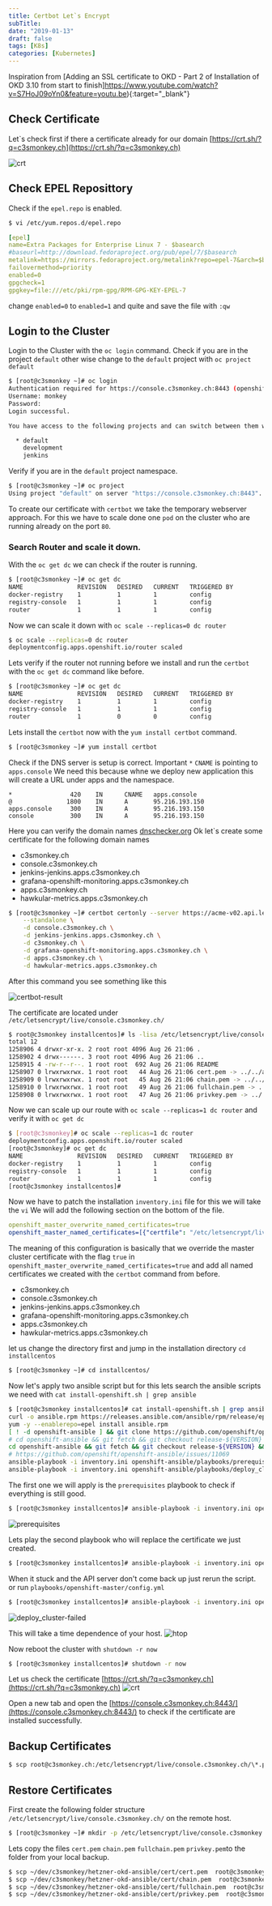 ```yaml
---
title: Certbot Let`s Encrypt
subTitle: 
date: "2019-01-13"
draft: false
tags: [K8s]
categories: [Kubernetes]
---
```


Inspiration from [Adding an SSL certificate to OKD - Part 2 of Installation of OKD 3.10 from start to finish]https://www.youtube.com/watch?v=S7HoJ09oYn0&feature=youtu.be){:target="_blank"}


## Check Certificate
Let`s check first if there a certificate already for our domain [https://crt.sh/?q=c3smonkey.ch](https://crt.sh/?q=c3smonkey.ch) 

![crt](/static/certbot/crt.png)

    
## Check EPEL Reposittory
Check if the `epel.repo` is enabled.
```bash
$ vi /etc/yum.repos.d/epel.repo
```

```yaml
[epel]
name=Extra Packages for Enterprise Linux 7 - $basearch
#baseurl=http://download.fedoraproject.org/pub/epel/7/$basearch
metalink=https://mirrors.fedoraproject.org/metalink?repo=epel-7&arch=$basearch
failovermethod=priority
enabled=0
gpgcheck=1
gpgkey=file:///etc/pki/rpm-gpg/RPM-GPG-KEY-EPEL-7

```
change `enabled=0` to `enabled=1` and quite and save the file with `:qw`


## Login to the Cluster 
Login to the Cluster with the `oc login` command. Check if you are in the project `default` other wise change to the `default` project with `oc project default`
```bash
$ [root@c3smonkey ~]# oc login
Authentication required for https://console.c3smonkey.ch:8443 (openshift)
Username: monkey
Password: 
Login successful.

You have access to the following projects and can switch between them with 'oc project <projectname>':

  * default
    development
    jenkins
```
Verify if you are in the `default` project namespace.

```bash
$ [root@c3smonkey ~]# oc project
Using project "default" on server "https://console.c3smonkey.ch:8443".
```
To create our certificate with `certbot` we take the temporary webserver approach. For this we have to scale done one `pod` on the cluster 
who are running already on the port `80`.

### Search Router and scale it down.

With the `oc get dc` we can check if the router is running.
```bash
$ [root@c3smonkey ~]# oc get dc
NAME               REVISION   DESIRED   CURRENT   TRIGGERED BY
docker-registry    1          1         1         config
registry-console   1          1         1         config
router             1          1         1         config
```
Now we can scale it down with `oc scale --replicas=0 dc router`
```bash
$ oc scale --replicas=0 dc router
deploymentconfig.apps.openshift.io/router scaled
```
Lets verify if the router not running before we install and run the `certbot` with the `oc get dc` command like before.

```bash
$ [root@c3smonkey ~]# oc get dc
NAME               REVISION   DESIRED   CURRENT   TRIGGERED BY
docker-registry    1          1         1         config
registry-console   1          1         1         config
router             1          0         0         config
```

Lets install the `certbot` now with the `yum install certbot` command.
```bash
$ [root@c3smonkey ~]# yum install certbot
```

Check if the DNS server is setup is correct. Important `*` `CNAME` is pointing to `apps.console` 
We need this because whne we deploy new application this will create a URL under apps and the namespace.
   
```haml
*                420    IN      CNAME   apps.console
@               1800    IN      A       95.216.193.150
apps.console     300    IN      A       95.216.193.150
console          300    IN      A       95.216.193.150
```

Here you can verify the domain names [dnschecker.org](https://dnschecker.org/#A/c3smonkey.ch)
Ok let`s create some certificate for the following domain names
- c3smonkey.ch
- console.c3smonkey.ch
- jenkins-jenkins.apps.c3smonkey.ch
- grafana-openshift-monitoring.apps.c3smonkey.ch
- apps.c3smonkey.ch
- hawkular-metrics.apps.c3smonkey.ch

```bash
$ [root@c3smonkey ~]# certbot certonly --server https://acme-v02.api.letsencrypt.org/directory \
    --standalone \
    -d console.c3smonkey.ch \
    -d jenkins-jenkins.apps.c3smonkey.ch \
    -d c3smonkey.ch \
    -d grafana-openshift-monitoring.apps.c3smonkey.ch \
    -d apps.c3smonkey.ch \
    -d hawkular-metrics.apps.c3smonkey.ch
```
After this command you see something like this

![certbot-result](/static/certbot/certbot-result.png)

The certificate are located under `/etc/letsencrypt/live/console.c3smonkey.ch/`
```bash
$ root@c3smonkey installcentos]# ls -lisa /etc/letsencrypt/live/console.c3smonkey.ch/
total 12
1258906 4 drwxr-xr-x. 2 root root 4096 Aug 26 21:06 .
1258902 4 drwx------. 3 root root 4096 Aug 26 21:06 ..
1258915 4 -rw-r--r--. 1 root root  692 Aug 26 21:06 README
1258907 0 lrwxrwxrwx. 1 root root   44 Aug 26 21:06 cert.pem -> ../../archive/console.c3smonkey.ch/cert1.pem
1258909 0 lrwxrwxrwx. 1 root root   45 Aug 26 21:06 chain.pem -> ../../archive/console.c3smonkey.ch/chain1.pem
1258910 0 lrwxrwxrwx. 1 root root   49 Aug 26 21:06 fullchain.pem -> ../../archive/console.c3smonkey.ch/fullchain1.pem
1258908 0 lrwxrwxrwx. 1 root root   47 Aug 26 21:06 privkey.pem -> ../../archive/console.c3smonkey.ch/privkey1.pem
```

Now we can scale up our route with `oc scale --replicas=1 dc router` and verify it with `oc get dc`
```bash
$ [root@c3smonkey]# oc scale --replicas=1 dc router
deploymentconfig.apps.openshift.io/router scaled
[root@c3smonkey]# oc get dc
NAME               REVISION   DESIRED   CURRENT   TRIGGERED BY
docker-registry    1          1         1         config
registry-console   1          1         1         config
router             1          1         1         config
[root@c3smonkey installcentos]#
```

Now we have to patch the installation `inventory.ini` file for this we will take the `vi`
We will add the following section on the bottom of the file. 

```yaml
openshift_master_overwrite_named_certificates=true
openshift_master_named_certificates=[{"certfile": "/etc/letsencrypt/live/console.c3smonkey.ch/cert.pem", "keyfile": "/etc/letsencrypt/live/console.c3smonkey.ch/privkey.pem","names": ["c3smonkey.ch", "console.c3smonkey.ch", "jenkins-jenkins.apps.c3smonkey.ch", "grafana-openshift-monitoring.apps.c3smonkey.ch", "apps.c3smonkey.ch", "hawkular-metrics.apps.c3smonkey.ch"] }]
```

The meaning of this configuration is basically that we override the master cluster certificate with the flag `true` in `openshift_master_overwrite_named_certificates=true`
and add all named certificates we created with the `certbot` command from before. 

- c3smonkey.ch
- console.c3smonkey.ch
- jenkins-jenkins.apps.c3smonkey.ch
- grafana-openshift-monitoring.apps.c3smonkey.ch
- apps.c3smonkey.ch
- hawkular-metrics.apps.c3smonkey.ch
   
let us change the directory first and jump in the installation directory `cd installcentos`
```bash
$ [root@c3smonkey ~]# cd installcentos/
```

Now let's apply two ansible script but for this lets search the ansible scripts we need with `cat install-openshift.sh | grep ansible`
```bash
$ [root@c3smonkey installcentos]# cat install-openshift.sh | grep ansible
curl -o ansible.rpm https://releases.ansible.com/ansible/rpm/release/epel-7-x86_64/ansible-2.6.5-1.el7.ans.noarch.rpm
yum -y --enablerepo=epel install ansible.rpm
[ ! -d openshift-ansible ] && git clone https://github.com/openshift/openshift-ansible.git
# cd openshift-ansible && git fetch && git checkout release-${VERSION} && git checkout e7f05191a1 && cd ..
cd openshift-ansible && git fetch && git checkout release-${VERSION} && cd ..
# https://github.com/openshift/openshift-ansible/issues/11069
ansible-playbook -i inventory.ini openshift-ansible/playbooks/prerequisites.yml
ansible-playbook -i inventory.ini openshift-ansible/playbooks/deploy_cluster.yml
```

The first one we will apply is the `prerequisites` playbook to check if everything is still good.
```bash
$ [root@c3smonkey installcentos]# ansible-playbook -i inventory.ini openshift-ansible/playbooks/prerequisites.yml
```

![prerequisites](/static/certbot/prerequisites.png)


Lets play the second playbook who will replace the certificate we just created.
```bash
$ [root@c3smonkey installcentos]# ansible-playbook -i inventory.ini openshift-ansible/playbooks/deploy_cluster.yml
```

When it stuck and the API server don't come back up just rerun the script.
or run `playbooks/openshift-master/config.yml`

```bash
$ [root@c3smonkey installcentos]# ansible-playbook -i inventory.ini openshift-ansible/playbooks/openshift-master/config.yml
```

![deploy_cluster-failed](/static/certbot/deploy_cluster-failed.png)


This will take a time dependence of your host.
![htop](/static/certbot/openshift-certbot/htop.png)


Now reboot the cluster with `shutdown -r now`
```bash
$ [root@c3smonkey installcentos]# shutdown -r now
```

Let us check the certificate [https://crt.sh/?q=c3smonkey.ch](https://crt.sh/?q=c3smonkey.ch)
![crt](/static/certbot/crt-lets-encrypt.png)

Open a new tab and open the [https://console.c3smonkey.ch:8443/](https://console.c3smonkey.ch:8443/) to check if the certificate are installed successfully.


## Backup Certificates
```bash
$ scp root@c3smonkey.ch:/etc/letsencrypt/live/console.c3smonkey.ch/\*.pem ~/dev/c3smonkey/hetzner-okd-ansible/cert/
```

## Restore Certificates
First create the following folder structure `/etc/letsencrypt/live/console.c3smonkey.ch/` on the remote host.
```bash
$ [root@c3smonkey ~]# mkdir -p /etc/letsencrypt/live/console.c3smonkey.ch/
```

Lets copy the files `cert.pem` `chain.pem` `fullchain.pem` `privkey.pem`to the folder from your local backup.
```bash
$ scp ~/dev/c3smonkey/hetzner-okd-ansible/cert/cert.pem  root@c3smonkey.ch:/etc/letsencrypt/live/console.c3smonkey.ch/
$ scp ~/dev/c3smonkey/hetzner-okd-ansible/cert/chain.pem  root@c3smonkey.ch:/etc/letsencrypt/live/console.c3smonkey.ch/
$ scp ~/dev/c3smonkey/hetzner-okd-ansible/cert/fullchain.pem  root@c3smonkey.ch:/etc/letsencrypt/live/console.c3smonkey.ch/
$ scp ~/dev/c3smonkey/hetzner-okd-ansible/cert/privkey.pem  root@c3smonkey.ch:/etc/letsencrypt/live/console.c3smonkey.ch/
```

[jekyll-docs]: https://jekyllrb.com/docs/home
[jekyll-gh]:   https://github.com/jekyll/jekyll
[jekyll-talk]: https://talk.jekyllrb.com/


